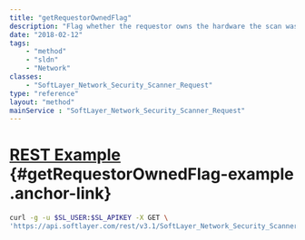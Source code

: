 ```yaml
---
title: "getRequestorOwnedFlag"
description: "Flag whether the requestor owns the hardware the scan was run on. This flag will return for hardware servers only, virtual servers will result in a null return even if you have a request out for them."
date: "2018-02-12"
tags:
    - "method"
    - "sldn"
    - "Network"
classes:
    - "SoftLayer_Network_Security_Scanner_Request"
type: "reference"
layout: "method"
mainService : "SoftLayer_Network_Security_Scanner_Request"
---
```


# [REST Example](#getRequestorOwnedFlag-example) <a href="/article/rest/"><i class="fas fa-question"></i></a> {#getRequestorOwnedFlag-example .anchor-link} 
```bash
curl -g -u $SL_USER:$SL_APIKEY -X GET \
'https://api.softlayer.com/rest/v3.1/SoftLayer_Network_Security_Scanner_Request/{SoftLayer_Network_Security_Scanner_RequestID}/getRequestorOwnedFlag'
```
